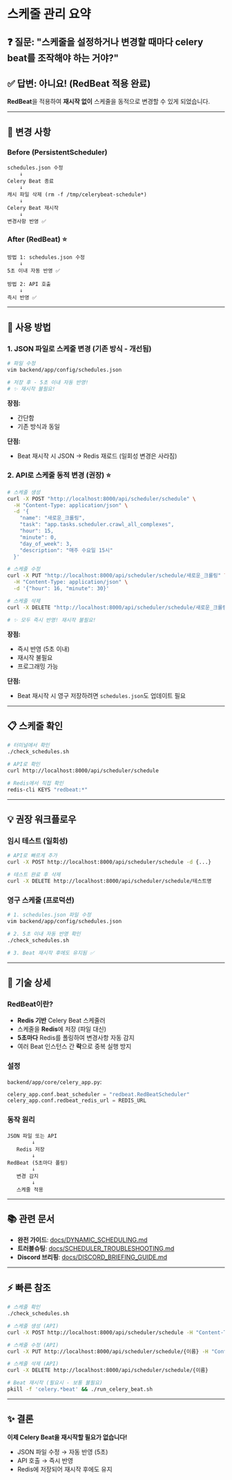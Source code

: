 # 스케줄 관리 요약

## ❓ 질문: "스케줄을 설정하거나 변경할 때마다 celery beat를 조작해야 하는 거야?"

## ✅ 답변: 아니요! (RedBeat 적용 완료)

**RedBeat**을 적용하여 **재시작 없이** 스케줄을 동적으로 변경할 수 있게 되었습니다.

---

## 🔄 변경 사항

### Before (PersistentScheduler)
```
schedules.json 수정
    ↓
Celery Beat 종료
    ↓
캐시 파일 삭제 (rm -f /tmp/celerybeat-schedule*)
    ↓
Celery Beat 재시작
    ↓
변경사항 반영 ✅
```

### After (RedBeat) ⭐
```
방법 1: schedules.json 수정
    ↓
5초 이내 자동 반영 ✅

방법 2: API 호출
    ↓
즉시 반영 ✅
```

---

## 🚀 사용 방법

### 1. JSON 파일로 스케줄 변경 (기존 방식 - 개선됨)

```bash
# 파일 수정
vim backend/app/config/schedules.json

# 저장 후 - 5초 이내 자동 반영!
# ✨ 재시작 불필요!
```

**장점:**
- 간단함
- 기존 방식과 동일

**단점:**
- Beat 재시작 시 JSON → Redis 재로드 (일회성 변경은 사라짐)

### 2. API로 스케줄 동적 변경 (권장) ⭐

```bash
# 스케줄 생성
curl -X POST "http://localhost:8000/api/scheduler/schedule" \
  -H "Content-Type: application/json" \
  -d '{
    "name": "새로운_크롤링",
    "task": "app.tasks.scheduler.crawl_all_complexes",
    "hour": 15,
    "minute": 0,
    "day_of_week": 3,
    "description": "매주 수요일 15시"
  }'

# 스케줄 수정
curl -X PUT "http://localhost:8000/api/scheduler/schedule/새로운_크롤링" \
  -H "Content-Type: application/json" \
  -d '{"hour": 16, "minute": 30}'

# 스케줄 삭제
curl -X DELETE "http://localhost:8000/api/scheduler/schedule/새로운_크롤링"

# ✨ 모두 즉시 반영! 재시작 불필요!
```

**장점:**
- 즉시 반영 (5초 이내)
- 재시작 불필요
- 프로그래밍 가능

**단점:**
- Beat 재시작 시 영구 저장하려면 `schedules.json`도 업데이트 필요

---

## 📋 스케줄 확인

```bash
# 터미널에서 확인
./check_schedules.sh

# API로 확인
curl http://localhost:8000/api/scheduler/schedule

# Redis에서 직접 확인
redis-cli KEYS "redbeat:*"
```

---

## 💡 권장 워크플로우

### 임시 테스트 (일회성)

```bash
# API로 빠르게 추가
curl -X POST http://localhost:8000/api/scheduler/schedule -d {...}

# 테스트 완료 후 삭제
curl -X DELETE http://localhost:8000/api/scheduler/schedule/테스트명
```

### 영구 스케줄 (프로덕션)

```bash
# 1. schedules.json 파일 수정
vim backend/app/config/schedules.json

# 2. 5초 이내 자동 반영 확인
./check_schedules.sh

# 3. Beat 재시작 후에도 유지됨 ✅
```

---

## 🔧 기술 상세

### RedBeat이란?

- **Redis 기반** Celery Beat 스케줄러
- 스케줄을 **Redis**에 저장 (파일 대신)
- **5초마다** Redis를 폴링하여 변경사항 자동 감지
- 여러 Beat 인스턴스 간 **락**으로 중복 실행 방지

### 설정

`backend/app/core/celery_app.py`:
```python
celery_app.conf.beat_scheduler = "redbeat.RedBeatScheduler"
celery_app.conf.redbeat_redis_url = REDIS_URL
```

### 동작 원리

```
JSON 파일 또는 API
        ↓
   Redis 저장
        ↓
RedBeat (5초마다 폴링)
        ↓
   변경 감지
        ↓
   스케줄 적용
```

---

## 📚 관련 문서

- **완전 가이드**: [docs/DYNAMIC_SCHEDULING.md](docs/DYNAMIC_SCHEDULING.md)
- **트러블슈팅**: [docs/SCHEDULER_TROUBLESHOOTING.md](docs/SCHEDULER_TROUBLESHOOTING.md)
- **Discord 브리핑**: [docs/DISCORD_BRIEFING_GUIDE.md](docs/DISCORD_BRIEFING_GUIDE.md)

---

## ⚡ 빠른 참조

```bash
# 스케줄 확인
./check_schedules.sh

# 스케줄 생성 (API)
curl -X POST http://localhost:8000/api/scheduler/schedule -H "Content-Type: application/json" -d '{"name":"...", "task":"...", "hour":..., "minute":..., "day_of_week":...}'

# 스케줄 수정 (API)
curl -X PUT http://localhost:8000/api/scheduler/schedule/{이름} -H "Content-Type: application/json" -d '{"hour":..., "minute":...}'

# 스케줄 삭제 (API)
curl -X DELETE http://localhost:8000/api/scheduler/schedule/{이름}

# Beat 재시작 (필요시 - 보통 불필요)
pkill -f 'celery.*beat' && ./run_celery_beat.sh
```

---

## ✨ 결론

**이제 Celery Beat을 재시작할 필요가 없습니다!**
- JSON 파일 수정 → 자동 반영 (5초)
- API 호출 → 즉시 반영
- Redis에 저장되어 재시작 후에도 유지

